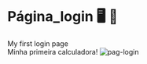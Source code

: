 ﻿# Página_login 🖥️ 💜
 My first login page <br>
 Minha primeira calculadora!
![pag-login](https://user-images.githubusercontent.com/105730551/177040046-9f14656b-770d-4d33-bc9c-cce5737185a9.png)
